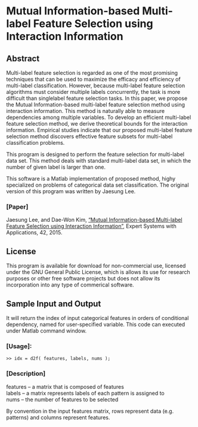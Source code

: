 # Mutual Information-based Multi-label Feature Selection using Interaction Information

## Abstract

Multi-label feature selection is regarded as one of the most promising techniques that can be used to maximize the efficacy and efficiency of multi-label classification. However, because multi-label feature selection algorithms must consider multiple labels concurrently, the task is more difficult than singlelabel feature selection tasks. In this paper, we propose the Mutual Information-based multi-label feature selection method using interaction information. This method is naturally able to measure dependencies among multiple variables. To develop an efficient multi-label feature selection method, we derive theoretical bounds for the interaction information. Empirical studies indicate that our proposed multi-label feature selection method discovers effective feature subsets for multi-label classification problems.

This program is designed to perform the feature selection for multi-label data set. This method deals with standard multi-label data set, in which the number of given label is larger than one.

This software is a Matlab implementation of proposed method, highy specialized on problems of categorical data set classification. The original version of this program was written by Jaesung Lee.

### [Paper]
Jaesung Lee, and Dae-Won Kim, [“Mutual Information-based Multi-label Feature Selection using Interaction Information”](https://www.sciencedirect.com/science/article/pii/S0957417414006423),
Expert Systems with Applications, 42, 2015.

## License

This program is available for download for non-commercial use, licensed under the GNU General Public License, which is allows its use for research purposes or other free software projects but does not allow its incorporation into any type of commerical software.

## Sample Input and Output

It will return the index of input categorical features in orders of conditional dependency, named for user-specified variable. This code can executed under Matlab command window.

### [Usage]:
   `>> idx = d2f( features, labels, nums );`

### [Description]
   features – a matrix that is composed of features \
   labels – a matrix represents labels of each pattern is assigned to \
   nums – the number of features to be selected

By convention in the input features matrix, rows represent data (e.g. patterns) and columns represent features.
